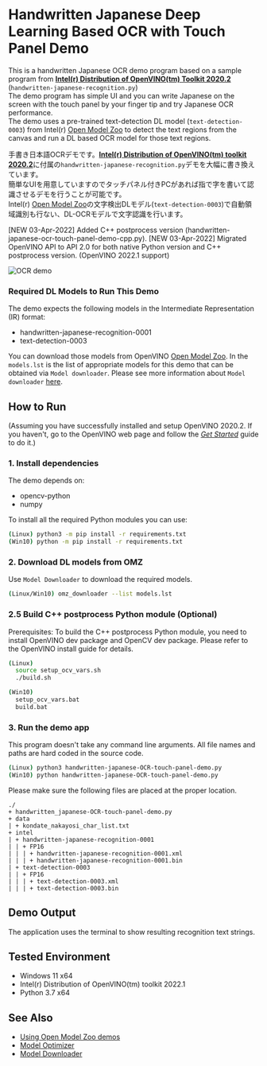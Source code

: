 # Handwritten Japanese Deep Learning Based OCR with Touch Panel Demo
This is a handwritten Japanese OCR demo program based on a sample program from [**Intel(r) Distribution of OpenVINO(tm) Toolkit 2020.2**](https://software.intel.com/en-us/openvino-toolkit) (`handwritten-japanese-recognition.py`)  
The demo program has simple UI and you can write Japanese on the screen with the touch panel by your finger tip and try Japanese OCR performance.  
The demo uses a pre-trained text-detection DL model (`text-detection-0003`) from Intel(r) [Open Model Zoo](https://github.com/opencv/open_model_zoo) to detect the text regions from the canvas and run a DL based OCR model for those text regions.  

手書き日本語OCRデモです。[**Intel(r) Distribution of OpenVINO(tm) toolkit 2020.2**](https://software.intel.com/en-us/openvino-toolkit)に付属の`handwritten-japanese-recognition.py`デモを大幅に書き換えています。  
簡単なUIを用意していますのでタッチパネル付きPCがあれば指で字を書いて認識させるデモを行うことが可能です。  
Intel(r) [Open Model Zoo](https://github.com/opencv/open_model_zoo)の文字検出DLモデル(`text-detection-0003`)で自動領域識別も行ない、DL-OCRモデルで文字認識を行います。  

[NEW 03-Apr-2022] Added C++ postprocess version (handwritten-japanese-ocr-touch-panel-demo-cpp.py).
[NEW 03-Apr-2022] Migrated OpenVINO API to API 2.0 for both native Python version and C++ postprocess version. (OpenVINO 2022.1 support)

![OCR demo](./resources/ocr-demo.gif)  

### Required DL Models to Run This Demo

The demo expects the following models in the Intermediate Representation (IR) format:

   * handwritten-japanese-recognition-0001
   * text-detection-0003

You can download those models from OpenVINO [Open Model Zoo](https://github.com/opencv/open_model_zoo).
In the `models.lst` is the list of appropriate models for this demo that can be obtained via `Model downloader`.
Please see more information about `Model downloader` [here](../../../tools/downloader/README.md).

## How to Run

(Assuming you have successfully installed and setup OpenVINO 2020.2. If you haven't, go to the OpenVINO web page and follow the [*Get Started*](https://software.intel.com/en-us/openvino-toolkit/documentation/get-started) guide to do it.)  

### 1. Install dependencies  
The demo depends on:
- opencv-python
- numpy

To install all the required Python modules you can use:

``` sh
(Linux) python3 -m pip install -r requirements.txt
(Win10) python -m pip install -r requirements.txt
```

### 2. Download DL models from OMZ
Use `Model Downloader` to download the required models.
``` sh
(Linux/Win10) omz_downloader --list models.lst
```

### 2.5 Build C++ postprocess Python module (Optional)
Prerequisites: To build the C++ postprocess Python module, you need to install OpenVINO dev package and OpenCV dev package. Please refer to the OpenVINO install guide for details.  
```sh
(Linux)
  source setup_ocv_vars.sh
  ./build.sh

(Win10)
  setup_ocv_vars.bat
  build.bat
```

### 3. Run the demo app
This program doesn't take any command line arguments. All file names and paths are hard coded in the source code.
``` sh
(Linux) python3 handwritten-japanese-OCR-touch-panel-demo.py
(Win10) python handwritten-japanese-OCR-touch-panel-demo.py
```

Please make sure the following files are placed at the proper location.
```
./  
+ handwritten_japanese-OCR-touch-panel-demo.py  
+ data  
| + kondate_nakayosi_char_list.txt  
+ intel  
| + handwritten-japanese-recognition-0001  
| | + FP16  
| | | + handwritten-japanese-recognition-0001.xml  
| | | + handwritten-japanese-recognition-0001.bin  
| + text-detection-0003  
| | + FP16  
| | | + text-detection-0003.xml  
| | | + text-detection-0003.bin  
```

## Demo Output  
The application uses the terminal to show resulting recognition text strings.  

## Tested Environment  
- Windows 11 x64  
- Intel(r) Distribution of OpenVINO(tm) toolkit 2022.1  
- Python 3.7 x64  

## See Also  
* [Using Open Model Zoo demos](../../README.md)  
* [Model Optimizer](https://docs.openvinotoolkit.org/latest/_docs_MO_DG_Deep_Learning_Model_Optimizer_DevGuide.html)  
* [Model Downloader](../../../tools/downloader/README.md)  
